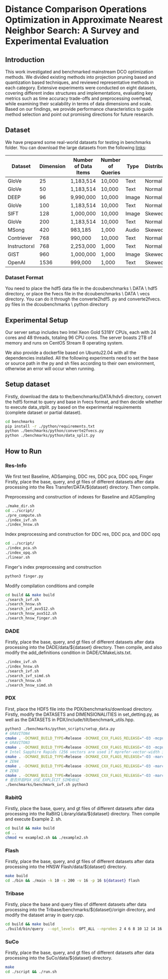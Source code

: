 # Distance Comparison Operations Optimization in Approximate Nearest Neighbor Search: A Survey and Experimental Evaluation

## Introduction

This work investigated and benchmarked mainstream DCO optimization methods. We divided existing methods into projection pruning based and quantization based techniques, and reviewed representative methods in each category. Extensive experiments were conducted on eight datasets, covering different index structures and implementations, evaluating key metrics such as time accuracy trade-offs and preprocessing overhead, while examining their scalability in terms of data dimensions and scale. Based on our findings, we provide performance characteristics to guide method selection and point out promising directions for future research.

## Dataset

We have prepared some real-world datasets for testing in benchmarks folder. You can download the large datasets from the following [links](https://drive.google.com/drive/folders/1f76UCrU52N2wToGMFg9ir1MY8ZocrN34):


| Dataset     | Dimension | Number of Data Items | Number of Queries | Type   | Distribution |
|-------------|-----------|-----------------------|-------------------|--------|--------------|
| GloVe       | 25        | 1,183,514             | 10,000            | Text   | Normal       |
| GloVe       | 50        | 1,183,514             | 10,000            | Text   | Normal       |
| DEEP        | 96        | 9,990,000             | 10,000            | Image  | Normal       |
| GloVe       | 100       | 1,183,514             | 10,000            | Text   | Normal       |
| SIFT        | 128       | 1,000,000             | 10,000            | Image  | Skewed       |
| GloVe       | 200       | 1,183,514             | 10,000            | Text   | Normal       |
| MSong       | 420       | 983,185               | 1,000             | Audio  | Skewed       |
| Contriever  | 768       | 990,000               | 10,000            | Text   | Normal       |
| Instructorxl| 768       | 2,253,000             | 1,000             | Text   | Normal       |
| GIST        | 960       | 1,000,000             | 1,000             | Image  | Skewed       |
| OpenAI      | 1536      | 999,000               | 1,000             | Text   | Skewed       |

### Dataset Format

You need to place the hdf5 data file in the dcoubenchmarks \ DATA \ hdf5 directory, or place the fvecs file in the dcoubenchmarks \ DATA \ vecs directory. You can do it through the converte2hdf5. py and converte2fvecs. py files in the dcoubenchmarks \ python directory


## Experimental Setup

Our server setup includes two Intel Xeon Gold 5318Y CPUs, each with 24 cores and 48 threads, totaling 96 CPU cores. The server boasts 2TB of memory and runs on CentOS Stream 8 operating system.

We also provide a dockerfile based on Ubuntu22.04 with all the dependencies installed. All the following experiments need to set the base or source path in the py and sh files according to their own environment, otherwise an error will occur when running.

## Setup dataset

Firstly, download the data to the/benchmarks/DATA/hdv5 directory, convert the hdf5 format to query and base in fvecs format, and then decide whether to execute data_stplit. py based on the experimental requirements (complete dataset or partial dataset).

```sh
cd benchmarks
pip install -r ./python/requirements.txt
python ./benchmarks/python/converte2fvecs.py
python ./benchmarks/python/data_split.py
```

## How to Run

### Res-Info

We first test Baseline, ADSamping, DDC res, DDC pca, DDC opq, Finger
Firstly, place the base, query, and gt files of different datasets after data processing into the Res Transfer/DATA/${dataset} directory. Then compile.

Preprocessing and construction of indexes for Baseline and ADSampling
```bash
./make_dir.sh
cd ../script/
./pre_compute.sh
./index_ivf.sh
./index_hnsw.sh
```
Index preprocessing and construction for DDC res, DDC pca, and DDC opq
```bash
cd ../script/
./index_pca.sh
./index_opq.sh
./linear.sh
```

Finger's index preprocessing and construction
```bash
python3 finger.py
```

Modify compilation conditions and compile
```bash
cd build && make build
./search_ivf.sh
./search_hnsw.sh
./search_ivf_avx512.sh
./search_hnsw_avx512.sh
./search_hnsw_finger.sh
```
### DADE

Firstly, place the base, query, and gt files of different datasets after data processing into the DADE/data/${dataset} directory. Then compile, and also modify the add_definitions condition in DADE/CMakeLists.txt.
```bash
./index_ivf.sh
./index_hnsw.sh
./search_ivf.sh
./search_ivf_simd.sh
./search_hnsw.sh
./search_hnsw_simd.sh
```

### PDX

First, place the HDF5 file into the PDX/benchmarks/download directory. Firstly, modify the DATASETS and DIMENSIONALITIES in set_detting.py, as well as the DATASETS in PDX/include/tilt/benchmark_utils.hpp.
```bash
python3 ./benchmarks/python_scripts/setup_data.py
# GRAVITON4
cmake . -DCMAKE_BUILD_TYPE=Release -DCMAKE_CXX_FLAGS_RELEASE="-O3 -mcpu=neoverse-v2"
# GRAVITON3
cmake . -DCMAKE_BUILD_TYPE=Release -DCMAKE_CXX_FLAGS_RELEASE="-O3 -mcpu=neoverse-v1"
# Intel Sapphire Rapids (256 vectors are used if mprefer-vector-width is not specified)
cmake . -DCMAKE_BUILD_TYPE=Release -DCMAKE_CXX_FLAGS_RELEASE="-O3 -march=sapphirerapids -mtune=sapphirerapids -mprefer-vector-width=512"
# ZEN4
cmake . -DCMAKE_BUILD_TYPE=Release -DCMAKE_CXX_FLAGS_RELEASE="-O3 -march=znver4 -mtune=znver4"
# ZEN3
cmake . -DCMAKE_BUILD_TYPE=Release -DCMAKE_CXX_FLAGS_RELEASE="-O3 -march=znver3 -mtune=znver3"
# 是否开启PDX_USE_EXPLICIT_SIMD标记
./benchmarks/benchmark_ivf.sh python3
```

### RabitQ

Firstly, place the base, query, and gt files of different datasets after data processing into the RaBitQ Library/data/${dataset} directory. Then compile and execute Example 2. sh.
```bash
cd build && make build
cd ..
chmod +x example2.sh && ./example2.sh
```
### Flash

Firstly, place the base, query, and gt files of different datasets after data processing into the HNSW Flash/data/${dataset} directory.
```bash
make build
cd ./bin && ./main -k 10 -s 200 -v 16 -p 16 ${dataset} flash
```

### Tribase

Firstly, place the base and query files of different datasets after data processing into the Tribase/benchmarks/${dataset}/origin directory, and modify the dataset array in query.cpp.
```bash
cd build && make build
./build/bin/query  --opt_levels  OPT_ALL --nprobes 2 4 6 8 10 12 14 16 18 20 22 24 26 28 32 40 48 56 64 80 96 112 128 144 160 192 224 256 512 --cache  --verbose
```

### SuCo

Firstly, place the base, query, and gt files of different datasets after data processing into the SuCo/data/${dataset} directory.
```bash
make
cd ./script && ./run.sh
```
